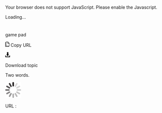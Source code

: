 Your browser does not support JavaScript. Please enable the Javascript.

Loading...

# 

game pad

![Copy URL](game-pad_files/Copy.png)
Copy URL

![Download](game-pad_files/Download.png)

Download topic

Two words. 

![In progress](game-pad_files/activity-large.gif)

URL :
